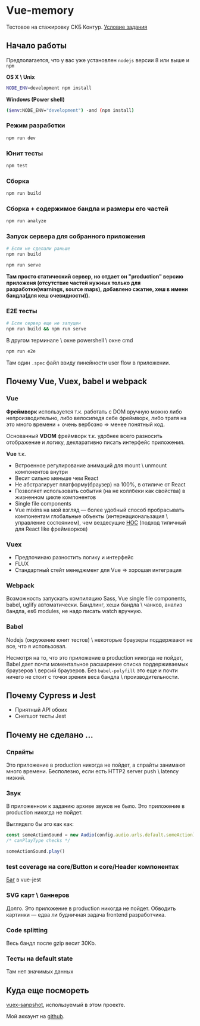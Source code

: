 # Vue-memory
Тестовое на стажировку СКБ Контур.
[Условие задания](https://docs.google.com/document/d/1mGdzJfIA9TTFPbMs8etZjPWQ_VSlIV7RWc4kcJXXTQI/edit)


## Начало работы
Предполагается, что у вас уже установлен `nodejs` версии 8 или выше и `npm`

**OS X \ Unix**
```bash
NODE_ENV=development npm install
```

**Windows (Power shell)**
```bash
($env:NODE_ENV="development") -and (npm install)
```

### Режим разработки
```bash
npm run dev
```

### Юнит тесты
```bash
npm test
```

### Сборка
```bash
npm run build
```

### Сборка + содержимое бандла и размеры его частей
```bash
npm run analyze
```

### Запуск сервера для cобранного приложения
```bash
# Если не сделали раньше
npm run build
```

```bash
npm run serve
```

__Там просто статический сервер, но отдает он "production" версию приложеня (отсутствие частей нужных только для разработки(warnings, source maps), добавлено сжатие, хеш в имени бандла(для кеш очевидности)).__

### E2E тесты
```bash
# Если сервер еще не запущен
npm run build && npm run serve
```

В другом терминале \ окне powershell \ окне cmd
```bash
npm run e2e
```

Там один `.spec` файл ввиду линейности user flow в приложении.


## Почему Vue, Vuex, babel и webpack
### Vue
**Фреймворк** используется т.к. работать с DOM вручную можно 
либо непроизводительно,
либо велосипедя себе фреймворк,
либо тратя на это много времени + очень вербозно => менее понятный код.

Основанный **VDOM** фреймворк т.к. удобнее всего разносить отображение и логику, декларативно писать интерфейс приложения.

**Vue** т.к. 
- Встроенное регулирование анимаций для mount \ unmount компонентов внутри
- Весит сильно меньше чем React
- Не абстрагирует платформу(браузер) на 100%, в отиличе от React
- Позволяет использовать события (на не коллбеки как свойства) в жизненном цикле компонентов
- Single file components
- Vue mixins на мой взгляд — более удобный способ пробрасывать компонентам глобальные объекты 
(интернациональзация \ управление состоянием), чем вездесущие [HOC](https://reactjs.org/docs/higher-order-components.html) (подход типичный для React like фреймворков)

### Vuex
- Предпочинаю разностить логику и интерфейс
- FLUX
- Стандартный стейт менеджмент для Vue => хорошая интеграция

### Webpack
Возможность запускать компиляцию Sass, Vue single file components, babel, uglify автоматически.
Бандлинг, хеши бандла \ чанков, анализ бандла, es6 modules, не надо писать watch вручную.

### Babel
Nodejs (окружение юнит тестов) \ некоторые браузеры поддержвают не все, что я использовал.

Несмотря на то, что это приложение в production никогда не пойдет, Babel дает 
почти моментальное расширение списка поддерживаемых браузеров \ версий браузеров.
Без `babel-polyfill` это еще и почти ничего не стоит с точки зрения веса бандла \ производительности.


## Почему Сypress и Jest
 - Приятный API обоих
 - Cнепшот тесты Jest


## Почему не сделано ...
### Спрайты
Это приложение в production никогда не пойдет, а спрайты занимают много времени.
Бесполезно, если есть HTTP2 server push \ latency низкий.

### Звук
В приложенном к заданию архиве звуков не было.
Это приложение в production никогда не пойдет.

Выглядело бы это как как:
```js
const someActionSound = new Audio(config.audio.urls.default.someAction)
/* canPlayType checks */

someActionSound.play()
```

### test coverage на core/Button и core/Header компонентах
[Баг](https://github.com/vuejs/vue-jest/issues/32) в vue-jest 

### SVG карт \ баннеров
Долго.
Это приложение в production никогда не пойдет.
Обводить картинки — едва ли будничная задача frontend разработчика.

### Code splitting
Весь бандл после gzip весит 30Kb.

### Тесты на default state
Там нет значимых данных

## Куда еще посмореть
[vuex-sanpshot](https://github.com/VsevolodTrofimov/vuex-snapshot), используемый в этом проекте.

Мой аккаунт на [github](https://github.com/VsevolodTrofimov).